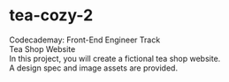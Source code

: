 # tea-cozy-2
Codecademay: Front-End Engineer Track</br>
Tea Shop Website</br>
In this project, you will create a fictional tea shop website.</br>
A design spec and image assets are provided.</br>
